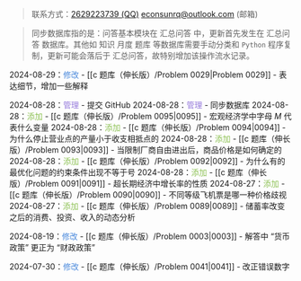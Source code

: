 > 联系方式：<a href="https://qm.qq.com/q/iA1sKuakak">2629223739 (QQ)</a> <a href="mailto:econsunrq@outlook.com">econsunrq@outlook.com (邮箱)</a>

> 同步数据库指的是：问答基本模块在 汇总问答 中，更新首先发生在 汇总问答 数据库。其他如 知识 月度 题库 等数据库需要手动分类和 `Python` 程序复制，更新可能会落后于 汇总问答，故特别增加该操作流水记录。

2024-08-29：<font color = #4A89DC>修改</font> - [[c 题库（伸长版）/Problem 0029|Problem 0029]] - 表达细节，增加一些解释

2024-08-28：<font color = #967ADC>管理</font> - 提交 GitHub
2024-08-28：<font color = #967ADC>管理</font> - 同步数据库
2024-08-28：<font color = #8CC152>添加</font> - [[c 题库（伸长版）/Problem 0095|0095]] - 宏观经济学中字母 $M$ 代表什么变量
2024-08-28：<font color = #8CC152>添加</font> - [[c 题库（伸长版）/Problem 0094|0094]] - 为什么停止营业点的产量小于收支相抵点的
2024-08-28：<font color = #8CC152>添加</font> - [[c 题库（伸长版）/Problem 0093|0093]] - 当限制厂商自由进出后，商品价格是如何确定的
2024-08-28：<font color = #8CC152>添加</font> - [[c 题库（伸长版）/Problem 0092|0092]] - 为什么有的最优化问题的约束条件出现不等于号
2024-08-28：<font color = #8CC152>添加</font> - [[c 题库（伸长版）/Problem 0091|0091]] - 超长期经济中增长率的性质
2024-08-27：<font color = #8CC152>添加</font> - [[c 题库（伸长版）/Problem 0090|0090]] - 不同等级飞机票是哪一种价格歧视
2024-08-27：<font color = #8CC152>添加</font> - [[c 题库（伸长版）/Problem 0089|0089]] - 储蓄率改变之后的消费、投资、收入的动态分析

2024-08-19：<font color = #4A89DC>修改</font> - [[c 题库（伸长版）/Problem 0003|0003]] - 解答中 “货币政策” 更正为 “财政政策”

2024-07-30：<font color = #4A89DC>修改</font> - [[c 题库（伸长版）/Problem 0041|0041]] - 改正错误数字